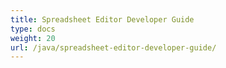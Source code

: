 ```yaml
---
title: Spreadsheet Editor Developer Guide
type: docs
weight: 20
url: /java/spreadsheet-editor-developer-guide/
---
```



